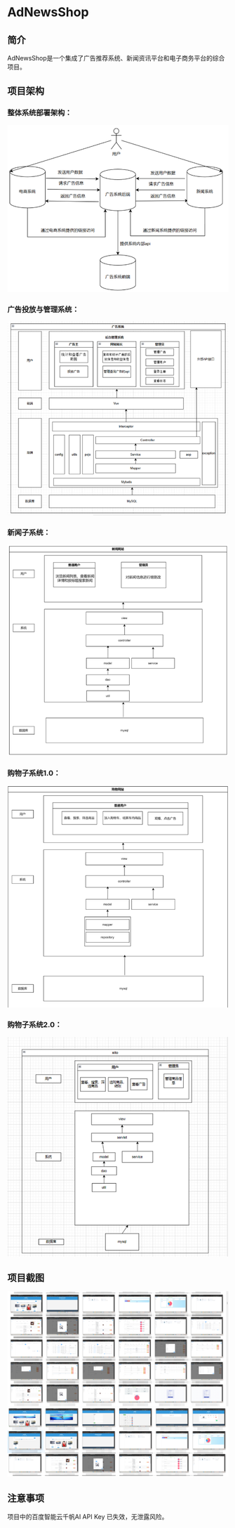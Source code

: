 # AdNewsShop

## 简介
AdNewsShop是一个集成了广告推荐系统、新闻资讯平台和电子商务平台的综合项目。

## 项目架构
### 整体系统部署架构：
![整体系统部署架构.png](assets/%E6%95%B4%E4%BD%93%E7%B3%BB%E7%BB%9F%E9%83%A8%E7%BD%B2%E6%9E%B6%E6%9E%84.png)
### 广告投放与管理系统：
![广告投放与管理系统.png](assets/%E5%B9%BF%E5%91%8A%E6%8A%95%E6%94%BE%E4%B8%8E%E7%AE%A1%E7%90%86%E7%B3%BB%E7%BB%9F.png)
### 新闻子系统：
![新闻子系统.png](assets/%E6%96%B0%E9%97%BB%E5%AD%90%E7%B3%BB%E7%BB%9F.png)
### 购物子系统1.0：
![购物子系统1.0.png](assets/%E8%B4%AD%E7%89%A9%E5%AD%90%E7%B3%BB%E7%BB%9F1.0.png)
### 购物子系统2.0：
![购物子系统2.0.png](assets/%E8%B4%AD%E7%89%A9%E5%AD%90%E7%B3%BB%E7%BB%9F2.0.png)


## 项目截图
![项目截图1.png](assets/%E9%A1%B9%E7%9B%AE%E6%88%AA%E5%9B%BE1.png)
![项目截图2.png](assets/%E9%A1%B9%E7%9B%AE%E6%88%AA%E5%9B%BE2.png)

## 注意事项
项目中的百度智能云千帆AI API Key 已失效，无泄露风险。